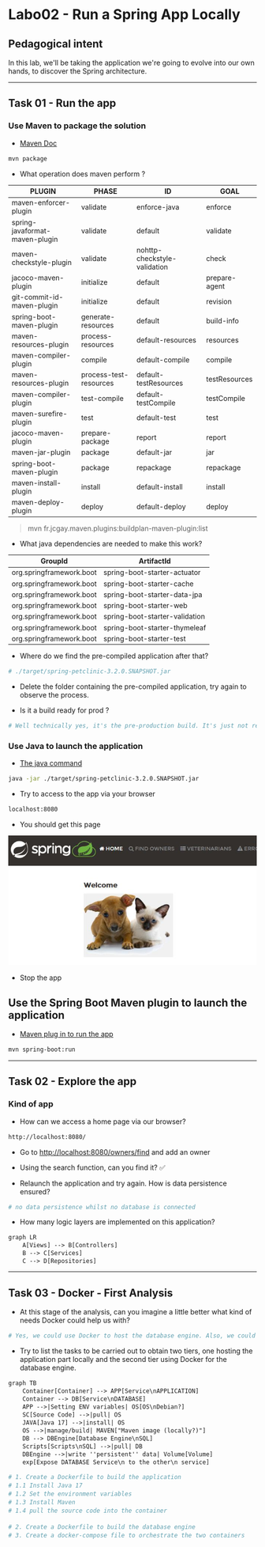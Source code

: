 # Labo02 - Run a Spring App Locally

## Pedagogical intent

In this lab, we'll be taking the application we're going to evolve into our own hands, to discover the Spring architecture.

---

## Task 01 - Run the app

### Use Maven to package the solution

* [Maven Doc](https://maven.apache.org/guides/getting-started/maven-in-five-minutes.html#build-the-project)

```bash
mvn package
```

* What operation does maven perform ?

| PLUGIN                         | PHASE                  | ID                           | GOAL          |
| ------------------------------ | ---------------------- | ---------------------------- | ------------- |
| maven-enforcer-plugin          | validate               | enforce-java                 | enforce       |
| spring-javaformat-maven-plugin | validate               | default                      | validate      |
| maven-checkstyle-plugin        | validate               | nohttp-checkstyle-validation | check         |
| jacoco-maven-plugin            | initialize             | default                      | prepare-agent |
| git-commit-id-maven-plugin     | initialize             | default                      | revision      |
| spring-boot-maven-plugin       | generate-resources     | default                      | build-info    |
| maven-resources-plugin         | process-resources      | default-resources            | resources     |
| maven-compiler-plugin          | compile                | default-compile              | compile       |
| maven-resources-plugin         | process-test-resources | default-testResources        | testResources |
| maven-compiler-plugin          | test-compile           | default-testCompile          | testCompile   |
| maven-surefire-plugin          | test                   | default-test                 | test          |
| jacoco-maven-plugin            | prepare-package        | report                       | report        |
| maven-jar-plugin               | package                | default-jar                  | jar           |
| spring-boot-maven-plugin       | package                | repackage                    | repackage     |
| maven-install-plugin           | install                | default-install              | install       |
| maven-deploy-plugin            | deploy                 | default-deploy               | deploy        |

> mvn fr.jcgay.maven.plugins:buildplan-maven-plugin:list

* What java dependencies are needed to make this work?

 | GroupId                  | ArtifactId                     |
 | ------------------------ | ------------------------------ |
 | org.springframework.boot | spring-boot-starter-actuator   |
 | org.springframework.boot | spring-boot-starter-cache      |
 | org.springframework.boot | spring-boot-starter-data-jpa   |
 | org.springframework.boot | spring-boot-starter-web        |
 | org.springframework.boot | spring-boot-starter-validation |
 | org.springframework.boot | spring-boot-starter-thymeleaf  |
 | org.springframework.boot | spring-boot-starter-test       |

* Where do we find the pre-compiled application after that?

```sh
# ./target/spring-petclinic-3.2.0.SNAPSHOT.jar
```

* Delete the folder containing the pre-compiled application, try again to observe the process.

* Is it a build ready for prod ?

```bash
# Well technically yes, it's the pre-production build. It's just not released yet. It's like a dev production build.
```

### Use Java to launch the application

* [The java command](https://docs.oracle.com/en/java/javase/14/docs/specs/man/java.html)

```bash
java -jar ./target/spring-petclinic-3.2.0.SNAPSHOT.jar
```

* Try to access to the app via your browser

```bash
localhost:8080
```

* You should get this page

![Home Page](img/webappSample.JPG)

* Stop the app

## Use the Spring Boot Maven plugin to launch the application

* [Maven plug in to run the app](https://docs.spring.io/spring-boot/docs/current/maven-plugin/reference/htmlsingle/#run)

```bash
mvn spring-boot:run
```

---

## Task 02 - Explore the app

### Kind of app

* How can we access a home page via our browser?

```bash
http://localhost:8080/
```

* Go to <http://localhost:8080/owners/find> and add an owner

* Using the search function, can you find it? ✅

* Relaunch the application and try again. How is data persistence ensured?

```bash
# no data persistence whilst no database is connected
```

* How many logic layers are implemented on this application?

```mermaid
graph LR
    A[Views] --> B[Controllers]
    B --> C[Services]
    C --> D[Repositories]
```

---

## Task 03 - Docker - First Analysis

* At this stage of the analysis, can you imagine a little better what kind of needs Docker could help us with?

```sh
# Yes, we could use Docker to host the database engine. Also, we could use Docker to host the application part locally.
```

* Try to list the tasks to be carried out to obtain two tiers, one hosting the application part locally and the second tier using Docker for the database engine.

```mermaid
graph TB
    Container[Container] --> APP[Service\nAPPLICATION]
    Container --> DB[Service\nDATABASE]
    APP -->|Setting ENV variables| OS[OS\nDebian?]
    SC[Source Code] -->|pull| OS
    JAVA[Java 17] -->|install| OS
    OS -->|manage/build| MAVEN["Maven image (locally?)"]
    DB --> DBEngine[Database Engine\nSQL]
    Scripts[Scripts\nSQL] -->|pull| DB
    DBEngine -->|write ''persistent'' data| Volume[Volume]
    exp[Expose DATABASE Service\n to the other\n service]
```

```sh
# 1. Create a Dockerfile to build the application
# 1.1 Install Java 17
# 1.2 Set the environment variables
# 1.3 Install Maven
# 1.4 pull the source code into the container

# 2. Create a Dockerfile to build the database engine
# 3. Create a docker-compose file to orchestrate the two containers
```

